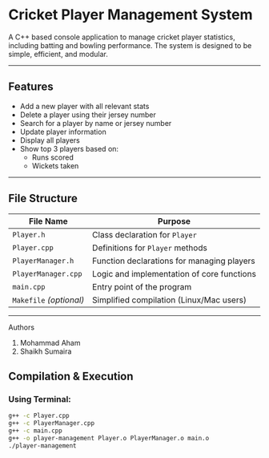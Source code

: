 # Cricket Player Management System

A C++ based console application to manage cricket player statistics, including batting and bowling performance. The system is designed to be simple, efficient, and modular.

---

## Features

- Add a new player with all relevant stats
- Delete a player using their jersey number
- Search for a player by name or jersey number
- Update player information
- Display all players
- Show top 3 players based on:
  - Runs scored
  - Wickets taken

---

## File Structure

| File Name            | Purpose                                      |
|----------------------|----------------------------------------------|
| `Player.h`           | Class declaration for `Player`               |
| `Player.cpp`         | Definitions for `Player` methods             |
| `PlayerManager.h`    | Function declarations for managing players   |
| `PlayerManager.cpp`  | Logic and implementation of core functions   |
| `main.cpp`           | Entry point of the program                   |
| `Makefile` *(optional)* | Simplified compilation (Linux/Mac users)  |

---

Authors 

1. Mohammad Aham
2. Shaikh Sumaira


## Compilation & Execution

### Using Terminal:
```bash
g++ -c Player.cpp
g++ -c PlayerManager.cpp
g++ -c main.cpp
g++ -o player-management Player.o PlayerManager.o main.o
./player-management

